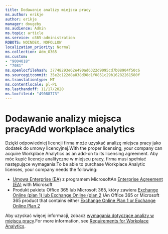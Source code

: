 ```yaml
---
title: Dodawanie analizy miejsca pracy
ms.author: erikje
author: erikje
manager: dougeby
ms.audience: Admin
ms.topic: article
ms.service: o365-administration
ROBOTS: NOINDEX, NOFOLLOW
localization_priority: Normal
ms.collection: Adm_O365
ms.custom:
- "9004018"
- "7081"
ms.openlocfilehash: 37748293e62e490ad6322d9095cd7b08904f50c6
ms.sourcegitcommit: 35e2c122d8a838d98d1f0851c29b16282261580f
ms.translationtype: MT
ms.contentlocale: pl-PL
ms.lasthandoff: 11/17/2020
ms.locfileid: "49088773"
---
```

# <a name="add-workplace-analytics"></a><span data-ttu-id="79e64-102">Dodawanie analizy miejsca pracy</span><span class="sxs-lookup"><span data-stu-id="79e64-102">Add workplace analytics</span></span>

<span data-ttu-id="79e64-103">Dzięki odpowiedniej licencji firma może uzyskać analizę miejsca pracy jako dodatek do umowy licencyjnej.</span><span class="sxs-lookup"><span data-stu-id="79e64-103">With the proper licensing, your company can acquire Workplace Analytics as an add-on to its licensing agreement.</span></span> <span data-ttu-id="79e64-104">Aby móc kupić licencje analityczne w miejscu pracy, firma musi spełniać następujące wymagania:</span><span class="sxs-lookup"><span data-stu-id="79e64-104">To be able to purchase Workplace Analytic licenses, your company needs the following:</span></span> 

- <span data-ttu-id="79e64-105">[Umowa Enterprise (EA)](https://docs.microsoft.com/workplace-analytics/setup/environment-requirements#enterprise-agreements) z programem Microsoft</span><span class="sxs-lookup"><span data-stu-id="79e64-105">An [Enterprise Agreement (EA)](https://docs.microsoft.com/workplace-analytics/setup/environment-requirements#enterprise-agreements) with Microsoft</span></span>
- <span data-ttu-id="79e64-106">Produkt pakietu Office 365 lub Microsoft 365, który zawiera [Exchange Online (plan 1) lub Exchange Online (plan 2](https://docs.microsoft.com/workplace-analytics/setup/environment-requirements#exchange-online-plans) )</span><span class="sxs-lookup"><span data-stu-id="79e64-106">An Office 365 or Microsoft 365 product that contains either [Exchange Online Plan 1 or Exchange Online Plan 2](https://docs.microsoft.com/workplace-analytics/setup/environment-requirements#exchange-online-plans)</span></span>

<span data-ttu-id="79e64-107">Aby uzyskać więcej informacji, zobacz [wymagania dotyczące analizy w miejscu pracy](https://docs.microsoft.com/workplace-analytics/setup/environment-requirements).</span><span class="sxs-lookup"><span data-stu-id="79e64-107">For more information, see [Requirements for Workplace Analytics](https://docs.microsoft.com/workplace-analytics/setup/environment-requirements).</span></span> 
